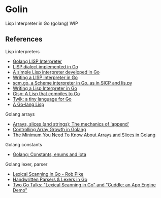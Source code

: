 # Golin

Lisp Interpreter in Go (golang) WIP

## References

Lisp interpreters

- [Golang LISP Interpreter](https://zhehaomao.com/project/2014/03/28/glisp.html)
- [LISP dialect implemented in Go](https://github.com/zhemao/glisp)
- [A simple Lisp interpreter developed in Go](https://github.com/janne/go-lisp)
- [Writing a LISP interpreter in Go](https://patrickoyarzun.wordpress.com/2014/02/28/writing-a-lisp-interpreter-in-go/)
- [scm.go, a Scheme interpreter in Go, as in SICP and lis.py](https://pkelchte.wordpress.com/2013/12/31/scm-go/)
- [Writing a Lisp Interpreter in Go](https://bobappleyard.wordpress.com/2010/02/18/writing-a-lisp-interpreter-in-go/)
- [Gisp: A Lisp that compiles to Go](https://news.ycombinator.com/item?id=7216396)
- [Twik: a tiny language for Go](https://www.reddit.com/r/golang/comments/1ih03w/twik_a_tiny_language_for_go/)
- [A Go-lang Lisp](http://www.blackkettle.org/blog/2012/04/29/go-lang-micro-manual-for-lisp/)

Golang arrays

- [Arrays, slices (and strings): The mechanics of 'append'](https://blog.golang.org/slices)
- [Controlling Array Growth in Golang](http://openmymind.net/Controlling-Array-Growth-In-Golang/)
- [The Minimum You Need To Know About Arrays and Slices in Golang](http://openmymind.net/The-Minimum-You-Need-To-Know-About-Arrays-And-Slices-In-Go/)

Golang constants

- [Golang: Constants, enums and iota](http://blog.denevell.org/golang-constants-enums.html)

Golang lexer, parser

- [Lexical Scanning in Go - Rob Pike](https://www.youtube.com/watch?v=HxaD_trXwRE)
- [Handwritten Parsers & Lexers in Go](https://blog.gopheracademy.com/advent-2014/parsers-lexers/)
- [Two Go Talks: "Lexical Scanning in Go" and "Cuddle: an App Engine Demo"](http://blog.golang.org/two-go-talks-lexical-scanning-in-go-and)
